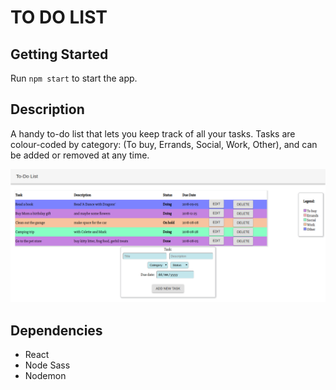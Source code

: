 TO DO LIST
===

## Getting Started

Run `npm start` to start the app.

## Description

A handy to-do list that lets you keep track of all your tasks. Tasks are colour-coded by category: (To buy, Errands, Social, Work, Other), and can be added or removed at any time. 


![To do app](https://github.com/Monique-K/To-Do-List-N.O.-/blob/master/NorthOne%20ToDo%20list/todo/src/images/main-pg.png)

## Dependencies 

* React
* Node Sass
* Nodemon